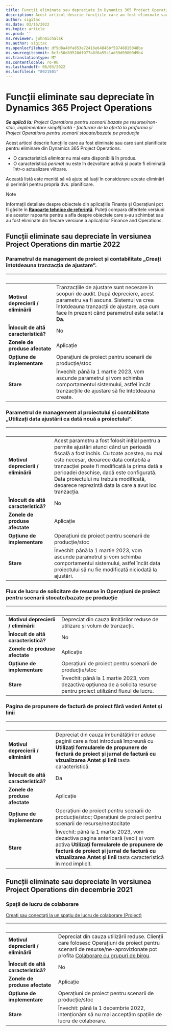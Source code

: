 ```yaml
---
title: Funcții eliminate sau depreciate în Dynamics 365 Project Operations
description: Acest articol descrie funcțiile care au fost eliminate sau care sunt planificate pentru eliminare din Dynamics 365 Project Operations.
author: sigitac
ms.date: 03/16/2022
ms.topic: article
ms.prod: ''
ms.reviewer: johnmichalak
ms.author: sigitac
ms.openlocfilehash: df9d8a40fa853e72416e64846bf59748815048be
ms.sourcegitcommit: 6cfc50d89528df977a8f6a55c1ad39d99800d9b4
ms.translationtype: MT
ms.contentlocale: ro-RO
ms.lasthandoff: 06/03/2022
ms.locfileid: "8921501"
---
```

# <a name="removed-or-deprecated-features-in-dynamics-365-project-operations"></a>Funcții eliminate sau depreciate în Dynamics 365 Project Operations

_**Se aplică la:** Project Operations pentru scenarii bazate pe resurse/non-stoc, implementare simplificată - facturare de la ofertă la proforma și Project Operations pentru scenarii stocate/bazate pe producție_

Acest articol descrie funcțiile care au fost eliminate sau care sunt planificate pentru eliminare din Dynamics 365 Project Operations.

- O caracteristică *eliminat* nu mai este disponibilă în produs.
- O caracteristică *perimat* nu este în dezvoltare activă și poate fi eliminată într-o actualizare viitoare.

Această listă este menită să vă ajute să luați în considerare aceste eliminări și perimări pentru propria dvs. planificare.

> [!NOTE]
> Informații detaliate despre obiectele din aplicațiile Finanțe și Operațiuni pot fi găsite în [**Rapoarte tehnice de referință**](/dynamics/s-e/global/axtechrefrep_61). Puteți compara diferitele versiuni ale acestor rapoarte pentru a afla despre obiectele care s-au schimbat sau au fost eliminate din fiecare versiune a aplicațiilor Finance and Operations.

## <a name="features-removed-or-deprecated-in-the-project-operations-march-2022-release"></a>Funcții eliminate sau depreciate în versiunea Project Operations din martie 2022

### <a name="project-management-and-accounting-always-create-adjustment-transaction-parameter"></a>Parametrul de management de proiect și contabilitate „Creați întotdeauna tranzacția de ajustare”.

| &nbsp; | &nbsp; |
|--------|--------|
| **Motivul deprecierii / eliminării** | Tranzacțiile de ajustare sunt necesare în scopuri de audit. După depreciere, acest parametru va fi ascuns. Sistemul va crea întotdeauna tranzacții de ajustare, așa cum face în prezent când parametrul este setat la **Da**. |
| **Înlocuit de altă caracteristică?** | No |
| **Zonele de produse afectate** | Aplicație |
| **Opțiune de implementare** | Operațiuni de proiect pentru scenarii de producție/stoc |
| **Stare** | Învechit: până la 1 martie 2023, vom ascunde parametrul și vom schimba comportamentul sistemului, astfel încât tranzacțiile de ajustare să fie întotdeauna create. |

### <a name="project-management-and-accounting-use-adjustment-date-as-new-project-date-parameter"></a>Parametrul de management al proiectului și contabilitate „Utilizați data ajustării ca dată nouă a proiectului”.

| &nbsp; | &nbsp; |
|--------|--------|
| **Motivul deprecierii / eliminării** | Acest parametru a fost folosit inițial pentru a permite ajustări atunci când un perioadă fiscală a fost închis. Cu toate acestea, nu mai este necesar, deoarece data contabilă a tranzacției poate fi modificată la prima dată a perioadei deschise, dacă este configurată. Data proiectului nu trebuie modificată, deoarece reprezintă data la care a avut loc tranzacția. |
| **Înlocuit de altă caracteristică?** | No |
| **Zonele de produse afectate** | Aplicație |
| **Opțiune de implementare** | Operațiuni de proiect pentru scenarii de producție/stoc |
| **Stare** | Învechit: până la 1 martie 2023, vom ascunde parametrul și vom schimba comportamentul sistemului, astfel încât data proiectului să nu fie modificată niciodată la ajustări. |

### <a name="resource-request-workflow-in-project-operations-for-stockedproduction-based-scenarios"></a>Flux de lucru de solicitare de resurse în Operațiuni de proiect pentru scenarii stocate/bazate pe producție

| &nbsp; | &nbsp; |
|--------|--------|
| **Motivul deprecierii / eliminării** | Depreciat din cauza limitărilor reduse de utilizare și volum de tranzacții. |
| **Înlocuit de altă caracteristică?** | No |
| **Zonele de produse afectate** | Aplicație |
| **Opțiune de implementare** | Operațiuni de proiect pentru scenarii de producție/stoc |
| **Stare** | Învechit: până la 1 martie 2023, vom dezactiva opțiunea de a solicita resurse pentru proiect utilizând fluxul de lucru. |

### <a name="project-invoice-proposal-page-without-header-and-lines-views"></a>Pagina de propunere de factură de proiect fără vederi Antet și linii

| &nbsp; | &nbsp; |
|--------|--------|
| **Motivul deprecierii / eliminării** | Depreciat din cauza îmbunătățirilor aduse paginii care a fost introdusă împreună cu **Utilizați formularele de propunere de factură de proiect și jurnal de factură cu vizualizarea Antet și linii** tasta caracteristică. |
| **Înlocuit de altă caracteristică?** | Da |
| **Zonele de produse afectate** | Aplicație |
| **Opțiune de implementare** | Operațiuni de proiect pentru scenarii de producție/stoc; Operațiuni de proiect pentru scenarii de resurse/nestocitate |
| **Stare** | Învechit: până la 1 martie 2023, vom dezactiva pagina anterioară (veci) și vom activa **Utilizați formularele de propunere de factură de proiect și jurnal de factură cu vizualizarea Antet și linii** tasta caracteristică în mod implicit. |

## <a name="features-removed-or-deprecated-in-the-project-operations-december-2021-release"></a>Funcții eliminate sau depreciate în versiunea Project Operations din decembrie 2021

### <a name="collaboration-workspaces"></a>Spații de lucru de colaborare

[Creați sau conectați la un spațiu de lucru de colaborare (Proiect)](/dynamicsax-2012/appuser-itpro/create-or-link-to-a-collaboration-workspace-project)

| &nbsp; | &nbsp; |
|--------|--------|
| **Motivul deprecierii / eliminării** | Depreciat din cauza utilizării reduse. Clienții care folosesc Operațiuni de proiect pentru scenarii de resurse/ne-aprovizionate pot profita [Colaborare cu grupuri de birou](../project-management/collaboration-groups.md). |
| **Înlocuit de altă caracteristică?** | No |
| **Zonele de produse afectate** | Aplicație  |
| **Opțiune de implementare** | Operațiuni de proiect pentru scenarii de producție/stoc |
| **Stare** | Învechit: până la 1 decembrie 2022, intenționăm să nu mai acceptăm spațiile de lucru de colaborare. |
